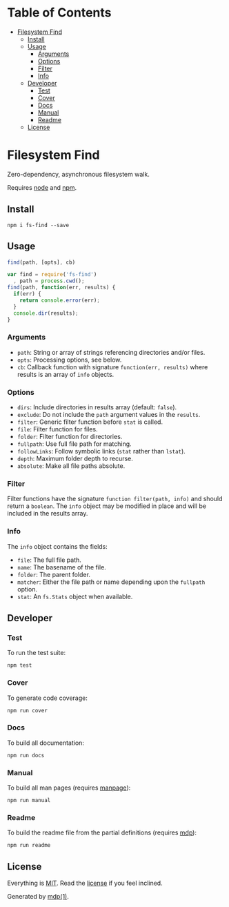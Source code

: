 Table of Contents
=================

* [Filesystem Find](#filesystem-find)
  * [Install](#install)
  * [Usage](#usage)
    * [Arguments](#arguments)
    * [Options](#options)
    * [Filter](#filter)
    * [Info](#info)
  * [Developer](#developer)
    * [Test](#test)
    * [Cover](#cover)
    * [Docs](#docs)
    * [Manual](#manual)
    * [Readme](#readme)
  * [License](#license)

Filesystem Find
===============

Zero-dependency, asynchronous filesystem walk.

Requires [node](http://nodejs.org) and [npm](http://www.npmjs.org).

## Install

```
npm i fs-find --save
```

## Usage

```javascript
find(path, [opts], cb)
```

```javascript
var find = require('fs-find')
  , path = process.cwd();
find(path, function(err, results) {
  if(err) {
    return console.error(err);
  }
  console.dir(results);
}
```

### Arguments

* `path`: String or array of strings referencing directories and/or files.
* `opts`: Processing options, see below.
* `cb`: Callback function with signature `function(err, results)` where results 
  is an array of `info` objects.

### Options

* `dirs`: Include directories in results array (default: `false`).
* `exclude`: Do not include the `path` argument values in the `results`.
* `filter`: Generic filter function before `stat` is called.
* `file`: Filter function for files.
* `folder`: Filter function for directories.
* `fullpath`: Use full file path for matching.
* `followLinks`: Follow symbolic links (`stat` rather than `lstat`).
* `depth`: Maximum folder depth to recurse.
* `absolute`: Make all file paths absolute.

### Filter

Filter functions have the signature `function filter(path, info)` and should 
return a `boolean`. The `info` object may be modified in place and will be 
included in the results array.

### Info

The `info` object contains the fields:

* `file`: The full file path.
* `name`: The basename of the file.
* `folder`: The parent folder.
* `matcher`: Either the file path or name depending upon the `fullpath` option.
* `stat`: An `fs.Stats` object when available.

## Developer

### Test

To run the test suite:

```
npm test
```

### Cover

To generate code coverage:

```
npm run cover
```

### Docs

To build all documentation:

```
npm run docs
```

### Manual

To build all man pages (requires [manpage](https://github.com/freeformsystems/cli-manpage)):

```
npm run manual
```

### Readme

To build the readme file from the partial definitions (requires [mdp](https://github.com/freeformsystems/mdp)):

```
npm run readme
```

## License

Everything is [MIT](http://en.wikipedia.org/wiki/MIT_License). Read the [license](https://github.com/freeformsystems/fs-find/blob/master/LICENSE) if you feel inclined.

Generated by [mdp(1)](https://github.com/freeformsystems/mdp).

[node]: http://nodejs.org
[npm]: http://www.npmjs.org
[mdp]: https://github.com/freeformsystems/mdp
[manpage]: https://github.com/freeformsystems/cli-manpage
